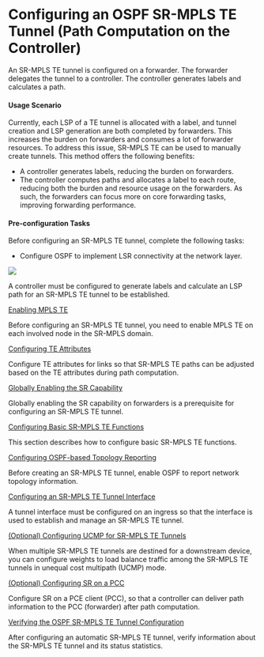 Configuring an OSPF SR-MPLS TE Tunnel (Path Computation on the Controller)
==========================================================================

An SR-MPLS TE tunnel is configured on a forwarder. The forwarder delegates the tunnel to a controller. The controller generates labels and calculates a path.

#### Usage Scenario

Currently, each LSP of a TE tunnel is allocated with a label, and tunnel creation and LSP generation are both completed by forwarders. This increases the burden on forwarders and consumes a lot of forwarder resources. To address this issue, SR-MPLS TE can be used to manually create tunnels. This method offers the following benefits:

* A controller generates labels, reducing the burden on forwarders.
* The controller computes paths and allocates a label to each route, reducing both the burden and resource usage on the forwarders. As such, the forwarders can focus more on core forwarding tasks, improving forwarding performance.

#### Pre-configuration Tasks

Before configuring an SR-MPLS TE tunnel, complete the following tasks:

* Configure OSPF to implement LSR connectivity at the network layer.

![](../../../../public_sys-resources/note_3.0-en-us.png) 

A controller must be configured to generate labels and calculate an LSP path for an SR-MPLS TE tunnel to be established.



[Enabling MPLS TE](../../../../software/nev8r10_vrpv8r16/user/vrp/dc_vrp_sr_all_cfg_0007.html)

Before configuring an SR-MPLS TE tunnel, you need to enable MPLS TE on each involved node in the SR-MPLS domain.

[Configuring TE Attributes](../../../../software/nev8r10_vrpv8r16/user/vrp/dc_vrp_sr_all_cfg_0200_1.html)

Configure TE attributes for links so that SR-MPLS TE paths can be adjusted based on the TE attributes during path computation.

[Globally Enabling the SR Capability](../../../../software/nev8r10_vrpv8r16/user/vrp/dc_vrp_sr_all_cfg_0008.html)

Globally enabling the SR capability on forwarders is a prerequisite for configuring an SR-MPLS TE tunnel.

[Configuring Basic SR-MPLS TE Functions](../../../../software/nev8r10_vrpv8r16/user/vrp/dc_vrp_sr_all_cfg_0027_1.html)

This section describes how to configure basic SR-MPLS TE functions.

[Configuring OSPF-based Topology Reporting](../../../../software/nev8r10_vrpv8r16/user/vrp/dc_vrp_sr_all_cfg_0009.html)

Before creating an SR-MPLS TE tunnel, enable OSPF to report network topology information.

[Configuring an SR-MPLS TE Tunnel Interface](../../../../software/nev8r10_vrpv8r16/user/vrp/dc_vrp_sr_all_cfg_0010.html)

A tunnel interface must be configured on an ingress so that the interface is used to establish and manage an SR-MPLS TE tunnel.

[(Optional) Configuring UCMP for SR-MPLS TE Tunnels](../../../../software/nev8r10_vrpv8r16/user/vrp/dc_vrp_sr_all_cfg_0101_1.html)

When multiple SR-MPLS TE tunnels are destined for a downstream device, you can configure weights to load balance traffic among the SR-MPLS TE tunnels in unequal cost multipath (UCMP) mode.

[(Optional) Configuring SR on a PCC](../../../../software/nev8r10_vrpv8r16/user/vrp/dc_vrp_sr_all_cfg_0011.html)

Configure SR on a PCE client (PCC), so that a controller can deliver path information to the PCC (forwarder) after path computation.

[Verifying the OSPF SR-MPLS TE Tunnel Configuration](../../../../software/nev8r10_vrpv8r16/user/vrp/dc_vrp_sr_all_cfg_0014.html)

After configuring an automatic SR-MPLS TE tunnel, verify information about the SR-MPLS TE tunnel and its status statistics.